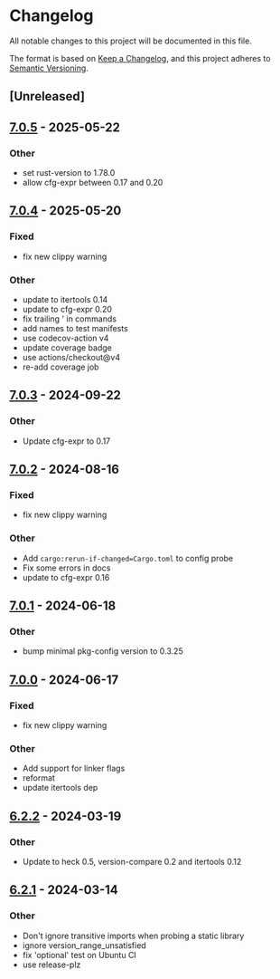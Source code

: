 # Changelog
All notable changes to this project will be documented in this file.

The format is based on [Keep a Changelog](https://keepachangelog.com/en/1.0.0/),
and this project adheres to [Semantic Versioning](https://semver.org/spec/v2.0.0.html).

## [Unreleased]

## [7.0.5](https://github.com/gdesmott/system-deps/compare/v7.0.4...v7.0.5) - 2025-05-22

### Other

- set rust-version to 1.78.0
- allow cfg-expr between 0.17 and 0.20

## [7.0.4](https://github.com/gdesmott/system-deps/compare/v7.0.3...v7.0.4) - 2025-05-20

### Fixed

- fix new clippy warning

### Other

- update to itertools 0.14
- update to cfg-expr 0.20
- fix trailing ' in commands
- add names to test manifests
- use codecov-action v4
- update coverage badge
- use actions/checkout@v4
- re-add coverage job

## [7.0.3](https://github.com/gdesmott/system-deps/compare/v7.0.2...v7.0.3) - 2024-09-22

### Other

- Update cfg-expr to 0.17

## [7.0.2](https://github.com/gdesmott/system-deps/compare/v7.0.1...v7.0.2) - 2024-08-16

### Fixed
- fix new clippy warning

### Other
- Add `cargo:rerun-if-changed=Cargo.toml` to config probe
- Fix some errors in docs
- update to cfg-expr 0.16

## [7.0.1](https://github.com/gdesmott/system-deps/compare/v7.0.0...v7.0.1) - 2024-06-18

### Other
- bump minimal pkg-config version to 0.3.25

## [7.0.0](https://github.com/gdesmott/system-deps/compare/v6.2.2...v7.0.0) - 2024-06-17

### Fixed
- fix new clippy warning

### Other
- Add support for linker flags
- reformat
- update itertools dep

## [6.2.2](https://github.com/gdesmott/system-deps/compare/v6.2.1...v6.2.2) - 2024-03-19

### Other
- Update to heck 0.5, version-compare 0.2 and itertools 0.12

## [6.2.1](https://github.com/gdesmott/system-deps/compare/v6.2.0...v6.2.1) - 2024-03-14

### Other
- Don't ignore transitive imports when probing a static library
- ignore version_range_unsatisfied
- fix 'optional' test on Ubuntu CI
- use release-plz
